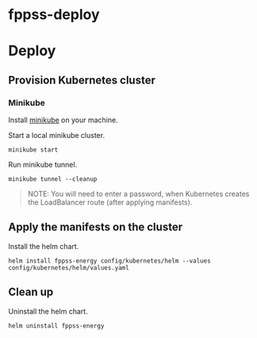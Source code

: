 # fppss-deploy

# Deploy

## Provision Kubernetes cluster

### Minikube

Install [minikube](https://minikube.sigs.k8s.io/docs/start/) on your machine.

Start a local minikube cluster.

    minikube start

Run minikube tunnel.

    minikube tunnel --cleanup

> NOTE: You will need to enter a password, when Kubernetes creates the LoadBalancer route (after applying manifests).

## Apply the manifests on the cluster

Install the helm chart.

    helm install fppss-energy config/kubernetes/helm --values config/kubernetes/helm/values.yaml 

## Clean up

Uninstall the helm chart.

    helm uninstall fppss-energy
